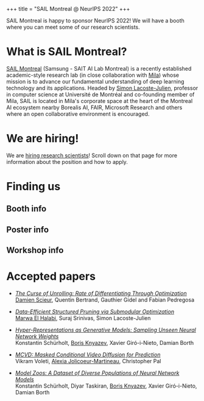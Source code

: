 +++
title = "SAIL Montreal @ NeurIPS 2022"
+++

SAIL Montreal is happy to sponsor NeurIPS 2022! We will have a booth where you can meet some of our research scientists.

# What is SAIL Montreal?
[SAIL Montreal](https://www.sait.samsung.co.kr/saithome/about/labs.do) (Samsung - SAIT AI Lab Montreal) is a recently established academic-style research lab (in close collaboration with [Mila](https://mila.quebec/)) whose mission is to advance our fundamental understanding of deep learning technology and its applications. Headed by [Simon Lacoste-Julien](https://mila.quebec/en/person/simon-lacoste-julien/), professor in computer science at Université de Montréal and co-founding member of Mila, SAIL is located in Mila's corporate space at the heart of the Montreal AI ecosystem nearby Borealis AI, FAIR, Microsoft Research and others where an open collaborative environment is encouraged.

# We are hiring!
We are [hiring research scientists](https://www.sait.samsung.co.kr/saithome/about/labs.do)! Scroll down on that page for more information about the position and how to apply.


# Finding us

## Booth info

## Poster info

## Workshop info

<!-- more -->
# Accepted papers
- <i>[The Curse of Unrolling: Rate of Differentiating Through Optimization](https://arxiv.org/abs/2209.13271)</i><br />
<u>Damien Scieur</u>, Quentin Bertrand, Gauthier Gidel and Fabian Pedregosa

- <i>[Data-Efficient Structured Pruning via Submodular Optimization](https://arxiv.org/abs/2203.04940)</i><br />
<u>Marwa El Halabi</u>, Suraj Srinivas, Simon Lacoste-Julien

- <i>[Hyper-Representations as Generative Models: Sampling Unseen Neural Network Weights](https://arxiv.org/abs/2209.14733)</i><br />
Konstantin Schürholt, <u>Boris Knyazev</u>, Xavier Giró-i-Nieto, Damian Borth

- <i>[MCVD: Masked Conditional Video Diffusion for Prediction](https://arxiv.org/abs/2205.09853)</i><br />
Vikram Voleti, <u>Alexia Jolicoeur-Martineau</u>, Christopher Pal

- <i>[Model Zoos: A Dataset of Diverse Populations of Neural Network Models](https://openreview.net/forum?id=MOCZI3h8Ye)</i><br />
Konstantin Schürholt, Diyar Taskiran, <u>Boris Knyazev</u>, Xavier Giró-i-Nieto, Damian Borth


